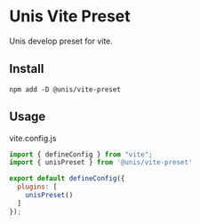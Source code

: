 # Unis Vite Preset

Unis develop preset for vite.

## Install

```shell
npm add -D @unis/vite-preset
```

## Usage

vite.config.js

```javascript
import { defineConfig } from "vite";
import { unisPreset } from '@unis/vite-preset'

export default defineConfig({
  plugins: [
    unisPreset()
  ]
});
```

